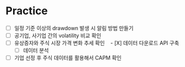 # Practice
- [ ] 일정 기준 이상의 drawdown 발생 시 알림 방법 만들기 
- [ ] 공기업, 사기업 간의 volatility 비교 확인 
- [ ] 유상증자와 주식 시장 가격 변화 추세 확인
    - [X] 데이터 다운로드 API 구축 <br>
    - [ ] 데이터 분석 
- [ ] 기업 선정 후 주식 데이터를 활용해서 CAPM 확인 
